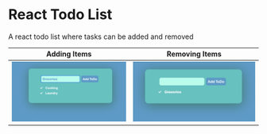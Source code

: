 # React Todo List

A react todo list where tasks can be added and removed

| Adding Items | Removing Items |
| ---- | --------- | 
| ![Adding Items](docs/add_item.png "add")  | ![Removing Items](docs/remove_item.png "remove item")
